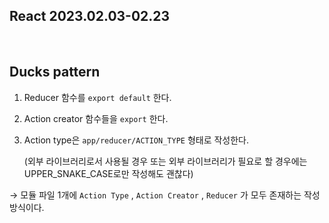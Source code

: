 ## React 2023.02.03-02.23

<br/>

## **Ducks pattern**

1. Reducer 함수를 `export default` 한다.
2. Action creator 함수들을 `export` 한다.
3. Action type은 `app/reducer/ACTION_TYPE` 형태로 작성한다.

   (외부 라이브러리로서 사용될 경우 또는 외부 라이브러리가 필요로 할 경우에는 UPPER_SNAKE_CASE로만 작성해도 괜찮다)

→ 모듈 파일 1개에 `Action Type` , `Action Creator` , `Reducer` 가 모두 존재하는 작성 방식이다.
